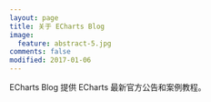 ```yaml
---
layout: page
title: 关于 ECharts Blog
image:
  feature: abstract-5.jpg
comments: false
modified: 2017-01-06
---
```


ECharts Blog 提供 ECharts 最新官方公告和案例教程。
